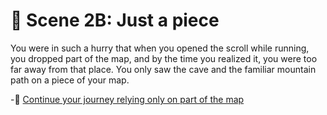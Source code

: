# 📜 Scene 2B: Just a piece

You were in such a hurry that when you opened the scroll while running, you dropped part of the map, and by the time you realized it, you were too far away from that place. You only saw the cave and the familiar mountain path on a piece of your map.

-🏃 [Continue your journey relying only on part of the map](./F-scene3b.md)  